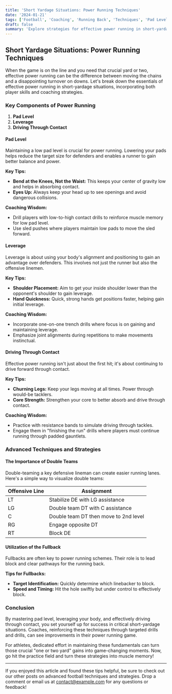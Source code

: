 ```yaml
---
title: 'Short Yardage Situations: Power Running Techniques'
date: '2024-01-21'
tags: ['Football', 'Coaching', 'Running Back', 'Techniques', 'Pad Level', 'Leverage', 'Short Yardage', 'Power Running', 'Contact']
draft: false
summary: 'Explore strategies for effective power running in short-yardage situations, including pad level, leverage, and driving through contact.'
---
```


## Short Yardage Situations: Power Running Techniques

When the game is on the line and you need that crucial yard or two, effective power running can be the difference between moving the chains and a disappointing turnover on downs. Let's break down the essentials of effective power running in short-yardage situations, incorporating both player skills and coaching strategies.

### Key Components of Power Running

1. **Pad Level**
2. **Leverage**
3. **Driving Through Contact**

#### Pad Level
Maintaining a low pad level is crucial for power running. Lowering your pads helps reduce the target size for defenders and enables a runner to gain better balance and power.

**Key Tips:**
- **Bend at the Knees, Not the Waist:** This keeps your center of gravity low and helps in absorbing contact.
- **Eyes Up:** Always keep your head up to see openings and avoid dangerous collisions.
  
**Coaching Wisdom:**
- Drill players with low-to-high contact drills to reinforce muscle memory for low pad level.
- Use sled pushes where players maintain low pads to move the sled forward.

#### Leverage
Leverage is about using your body's alignment and positioning to gain an advantage over defenders. This involves not just the runner but also the offensive linemen.

**Key Tips:**
- **Shoulder Placement:** Aim to get your inside shoulder lower than the opponent's shoulder to gain leverage.
- **Hand Quickness:** Quick, strong hands get positions faster, helping gain initial leverage.

**Coaching Wisdom:**
- Incorporate one-on-one trench drills where focus is on gaining and maintaining leverage.
- Emphasize joint alignments during repetitions to make movements instinctual.

#### Driving Through Contact
Effective power running isn't just about the first hit; it's about continuing to drive forward through contact.

**Key Tips:**
- **Churning Legs:** Keep your legs moving at all times. Power through would-be tacklers.
- **Core Strength:** Strengthen your core to better absorb and drive through contact.

**Coaching Wisdom:**
- Practice with resistance bands to simulate driving through tackles.
- Engage them in "finishing the run" drills where players must continue running through padded gauntlets.

### Advanced Techniques and Strategies

#### The Importance of Double Teams
Double-teaming a key defensive lineman can create easier running lanes. Here's a simple way to visualize double teams:

| Offensive Line | Assignment                          |
|----------------|-------------------------------------|
| LT             | Stabilize DE with LG assistance     |
| LG             | Double team DT with C assistance    |
| C              | Double team DT then move to 2nd level|
| RG             | Engage opposite DT                  |
| RT             | Block DE                            |

#### Utilization of the Fullback
Fullbacks are often key to power running schemes. Their role is to lead block and clear pathways for the running back.

**Tips for Fullbacks:**
- **Target Identification:** Quickly determine which linebacker to block.
- **Speed and Timing:** Hit the hole swiftly but under control to effectively block.

### Conclusion
By mastering pad level, leveraging your body, and effectively driving through contact, you set yourself up for success in critical short-yardage situations. Coaches, reinforcing these techniques through targeted drills and drills, can see improvements in their power running game.

For athletes, dedicated effort in maintaining these fundamentals can turn those crucial "one or two yard" gains into game-changing moments. Now, go hit the practice field and turn these strategies into muscle memory!

---

If you enjoyed this article and found these tips helpful, be sure to check out our other posts on advanced football techniques and strategies. Drop a comment or email us at [contact@example.com](mailto:contact@example.com) for any questions or feedback!